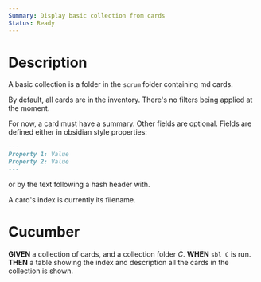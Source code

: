 ```yaml
---
Summary: Display basic collection from cards
Status: Ready
---
```


# Description

A basic collection is a folder in the `scrum` folder containing md cards.

By default, all cards are in the inventory. There's no filters being applied at the moment.

For now, a card must have a summary. Other fields are optional. Fields are defined either in obsidian style properties:

```md
---
Property 1: Value
Property 2: Value
---
```

or by the text following a hash header with.

A card's index is currently its filename.

# Cucumber

**GIVEN** a collection of cards, and a collection folder _C_.
**WHEN** `sbl C` is run.
**THEN** a table showing the index and description all the cards in the collection is shown.
